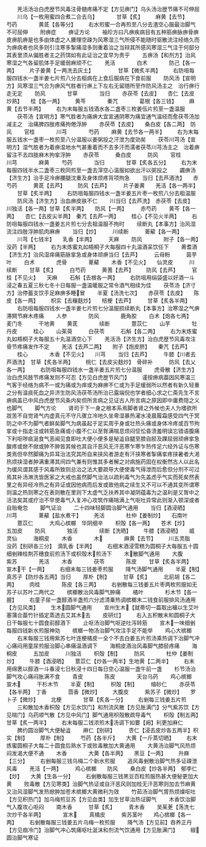 <!-- { "loadSidebar": true } -->
　　羌活汤治白虎歴节风毒注骨髄疼痛不定【方见痹门】乌头汤治歴节痛不可伸屈
　　川乌【一枚用蜜四合煮二合去乌】　　　　甘草【炙】
　　麻黄【去节】　　　芍药　　　　黄茋【各等分】
　　右水煎蜜一合再煎至八分去渣空心服最治脚气不可屈伸
　　附痹症
　　痹证方论
　　袖珍方曰凡痹疾病目有五种筋痹脉痹骨痹皮痹肌痹是也多由体虚之人腠理空疎为风寒湿三气所侵不能随时驱散流注经络久而为痹病者也风多则引注寒多掣痛湿多则重着治之当辩其所感风寒湿三气注于何部分其表里须从偏胜者主之药饵如有此证治之宜早为贵乎
　　五痹汤【和剂方】治风寒湿之气各留肌体手足缓弱麻顽不仁
　　羌活　　　　白术　　　　防己【各一两】
　　片子姜黄【一两洗去灰土】　　　　　甘草【微炙半两】
　　右防咀每服四钱水一盏半姜七片煎八分去柤病在上食后服病在下食前服
　　防风汤【宣明方】风寒湿三气合为痹风气胜者行痹上下左右无留随所至作防风汤主之　治行痹行走无定
　　防风　　　　甘草　　　　当归
　　赤茯苓【去皮】　　杏仁【去皮炒熟】　　桂【各一两】
　　黄芩　　　　秦芁　　　　葛根【各三钱】
　　麻黄【去节半两】
　　右为末每服五钱酒水各二盏枣三枚姜伍片煎至一盏温服
　　茯苓汤【宣明方】寒气胜者为痛痹大宜宣通阴寒为痛宜通气温经而愈茯苓汤加减主之　治痛脾四肢疼痛拘倦浮肿
　　赤茯苓【去皮】　　桑白皮【各二两】　防风
　　官桂　　　　川芎　　　　芍药
　　麻黄【去节各一两半】
　　右为末每服五钱水一盏枣一枚煎至八分温服以姜粥投之汗泄为度効矣
　　茯苓川芎汤【宣明方】湿气胜者为着痹湿地水气甚重着而不去多汗而濡者茯苓川芎汤主之　治着痹留注不去四肢麻木拘挛浮肿
　　赤茯苓　　　桑白皮　　　防风
　　官桂　　　　川芎　　　　麻黄
　　芍药　　　　当归　　　　甘草【炙各五分】
　　右为末每服四钱半水二盏枣三枚同煎至一盏去滓空心温服如欲出汗以粥投之
　　蠲痹汤【济生方】治手足冷痹腰腿沈重及身体烦疼背项拘急
　　当归【去芦酒洗】　　赤芍药　　　黄茋【去芦】
　　防风【去芦】　　　片子姜黄　　羌活【各一两半】
　　甘草【炙半两】
　　右防咀每服四钱水一盏半姜五片枣一枚煎八分去柤温服
　　防风汤【济生方】治血痹皮肤不仁
　　川当归【去芦洗】　赤茯苓【去皮】　　川独活【各一两】甘草【炙半两】　　防风【一两】　　　赤芍药
　　黄芩【各一两】　　杏仁【去皮尖半两】　秦芁【去芦一两】
　　桂心【不见火半两】
　　右防咀每服四钱水一盏姜五片煎七分去柤温服不拘时
　　续断丸【本事方】治风湿流注四肢浮肿肌肉麻痹
　　当归【炒】　　　川续断　　　萆薢【各一两】
　　川芎【七钱半】　　乳香【半两】　　　天麻
　　防风　　　　附子【各一两】　　没药【半两】
　　右为末炼蜜丸如梧桐子大每服四十丸温酒呆饮任下
　　黄耆酒【济生方】治风湿痒痛筋脉挛急或身体顽痹当归【去芦】　　　云母粉　　　茵芋叶
　　白术　　　　虎骨　　　　萆薢
　　木香【不见火】　　仙灵皮　　　川续断
　　甘草【炙】　　　白芍药　　　黄蓍【去芦】
　　防风【去芦】　　　官桂【不见火】　　天麻
　　石斛【去根各一两】
　　右防咀用绢袋盛以好酒一斗浸之春五夏三秋七冬十日每服一盏温暖服之常令酒气相续为佳
　　茯苓汤【济寸方】治停蓄支饮手足麻痹多睡冒
　　半夏【汤洗七次】　　赤茯苓【去皮】　　陈皮【各一两】
　　枳实【去穰麸炒】　　桔梗【去芦】　　　甘草【炙各半两】
　　右防咀每服四钱水一盏半姜七片煎七分温服损续断丸【本事方】治寒湿之气痹滞闗节麻木疼痛
　　人参　　　　防风　　　　鹿角胶
　　白术【炮各七两】　　麦门冬　　　干地黄
　　黄茋　　　　续断　　　　薏苡仁
　　山芋　　　　牡丹皮　　　桂心
　　山茱萸　　　白茯苓　　　石斛【各二两】
　　右为末炼蜜丸如梧桐子大每服五十丸温酒空心下
　　羌活汤【济生方】治白虎歴节风毒攻注骨节疼痛发作不定
　　羌活【去芦二两】　　附子【炮皮脐】　　秦芁【去芦】
　　桂心　　　　木香【不见火】　　川芎
　　当归【去芦】　　　牛膝【川者去芦酒洗】　甘草【炙各半两】
　　桃仁【去皮尖麸炒】　骨碎补　　　防风【去乂各一两】
　　右防咀每服四钱水一盏半姜五片煎七分温服
　　虎骨散【济生方】治白虎风肢节疼痛发则不可忍【方见白虎歴节风门】
　　谨按痹病葢因风寒温三气客于经络为病不一或为痛或为痒或为麻痹不仁或为手足缓弱所以然者有新久轻重之分有温痰死血之异济生防风汤茯苓汤所治已露端倪也学者细心求之仁斋先生不言痹病盖已中风白虎歴节风条内矣但所言病之见证古人所言病之原因即中庸费隠之义也脚气
　　脚气方论
　　肾司于下一身之根本系焉脚者肾之外候也夫人为嗜欲所戕苦不自觉肾气内虚真元不守凡骤立冷地久坐卑湿暴热濯水凌晨履霜感受四气于冥防之中不为脚气者鲜矣脚气为病虽起于足实周乎身或壮热头痛或身体冷疼或百节拘挛或十指走注或转筋急痛或小腹不仁以至胷满喘息烦闷怔忪昏溃羞明误忘错语腹痛下利呕哕痰涎食气恶闻见食即吐大便小便多是秘澁自腿至膝自胫及踝屈弱顽痹挛急酸疼或焮不焮或肿不肿皆其候也其自汗恶风无汗恶寒乍寒乍热传足六经外证与伤寒类焉但卒然脚痛为异耳治法究其所自来挟风者游走有汗挟寒者掣痛挛疼挟暑者大渇热烦挟湿者肿满重滞其间四气兼有则惟其多者解之对病施药固在权衡然古人以此名为缓风谓其感于风毒所致则总治之法大要疏导大便使毒气得泄而后愈但分剂不可过焉其补汤淋洗皆医家之大戒也虽然脚气治法以疏利毒气为先盖虑乎气实而死矣然表里之有异经冷热之有异证或因他病而后发或致他病之续生又不可以不通其变所谓寒则温之热则寒之在表则散在里则下太虚气乏扶养其中凝阴蕴毒为之温利是又胷中之活法矣其或疗治不早使毒气入复冲心攻筑作痛喘满上气呕吐异常此则渐入顿深或者自贻奄忽
　　脚气证治
　　二十四味轻脚圆治脚气通用
　　当归【酒浸晒】　　川芎　　　　萆薢【盐水煮干】
　　羌活　　　　杜仲【姜制炒】　　石南叶
　　薏苡仁　　　大鸡心槟榔　华阴细辛
　　枳殻【各一两】　　苍术【炒】　　　五加皮
　　防风　　　　独活　　　　续断【洗晒】
　　牛膝【酒浸晒】　　威灵仙　　　海桐皮
　　木香　　　　木　　　　麻黄【去节】
　　川五灵脂　　没药【别研各三分】　滴乳香【半两】
　　右细末酒浸雪糕为圆桐子大每服五十圆细剉辣桂荆芥穗食前煎汤下或枳殻木煎汤下
　　木散脚气通用
　　大腹　　　　紫苏　　　　羌活
　　木香　　　　茯苓　　　　陈皮
　　甘草【炙各半两】　　宣木干【一两】
　　右细末每三钱姜枣煎服
　　降气汤脚气通用
　　半夏【制】　　　真苏子【防炒各五两】当归
　　厚朴【制】　　　甘草【炙】　　　北前胡【各二两】
　　肉桂　　　　陈皮【各三两】
　　右剉散每三钱姜五片枣两枚煎服如无苏子以苏叶二两代之
　　槟榔散治风毒脚气肿痛
　　橘叶　　　　杉木节【各一握】
　　右童子尿一盏醇酒半盏煎六分滤清乗热调槟榔末二钱食前服排风汤通用【方见风类】
　　生木圆脚气通用
　　宣州生木【就蒂切一葢取出穰以生艾叶塞蒲合葢竹针插定蒸透去艾其木去
　　皮研烂】
　　右入五积散末和圆桐子大日干每服七十圆食前醇酒下
　　止呕汤治脚气呕逆吐泻转筋
　　宣木一味细剉每服四钱新水煎服神効
　　槟榔一物汤治脚气攻注手足不能举
　　鸡心大槟榔
　　右末每服三钱用紫苏七叶连梗橘皮一全个不去白姜五片煎汤乘热调下治脚气冲心痛闷用童尿煎服治脚心串痛温酒调下
　　海桐皮酒治风毒脚气膝胫疼痛
　　海桐皮　　　五加皮　　　川独活
　　枳殻【制】　　　防风　　　　杜仲【姜制炒】
　　牛膝【酒浸晒】　　薏苡仁【炒各一两半】生地黄【二两半】
　　右末用绵褁以醇酒一斗春浸七日秋浸十四日每日空心温服一盏午前一盏
　　杉节汤治脚气攻心痛闷胀满不食
　　青皮　　　　陈皮　　　　天台乌药
　　鸡心槟榔　　宣木　　　干杉木节
　　半夏【制】　　　枳殻【制】　　　缩砂仁
　　赤茯苓【各半两】　丁香　　　　茴香【微炒】
　　大腹皮　　　紫苏子【微炒】　　罗卜子【微炒】
　　北梗　　　　甘草【炙各一分】
　　右剉每三钱姜五片煎
　　三和散加木香枳殻【方见水饮门】和剂流风散【方见胀满门】分气紫苏饮【方见喘门】乌药顺气散【方见中风门】脚气通用枳殻散疏导毒气
　　枳殻【制五两】　　甘草【炙一两半】
　　右末每服二钱浓煎木汤调下如要【阙】利更加麻仁
　　脾约圆治脚气大便秘澁
　　麻仁【别研】　　　杏仁【浸去皮炒各五两半】枳实【制】
　　厚朴【制】　　　芍药【各半斤】　　大黄【一斤蒸切晒】
　　右末炼蜜圆桐子大每二十圆食后熟水下或败毒散加大黄通用
　　大黄汤治脚气风热烦闷发渴大便不通
　　木香　　　　大黄【各半两】　　黑豆【一两】
　　升麻【三分】
　　右剉每服三钱乌梅二个新水煎服
　　追风毒剉散治脚气热多证疎泄风毒
　　羌活【一两】　　　鸡心槟榔　　防风
　　桑白皮【炒各半两】　郁李仁【炒】　　大黄【生各一分】
　　右剉散每服三钱黑豆百粒煎服热甚大便秘更加大黄
　　败毒散【方见寒类】治脚气热证或自汗恶风则加桂无汗恶寒则加去节麻黄又治风湿脚气发热焮肿加苍术槟榔大黄微利为效
　　竹茹汤治脚气胃热烦燥呕吐【方见积热门】加乌梅煎豆苏【方见血类】加生甘草治热证脚气
　　木香饮治脚气入腹攻心呕闷
　　南木香　　　甘草【炙】　　　青木香
　　吴茱茰【荡洗七次炒干各半两】　　　　宣木
　　真橘皮　　　紫苏茎叶　　鸡心槟榔【各一两】
　　右剉散每服三钱姜五片乌梅一枚煎服
　　降气汤【方见前】吞养正丹【方见痼冷门】治脚气冲心筑痛呕吐涎沫和剂流气饮通用【方见胀满门】
　　椒圆治脚气寒证

